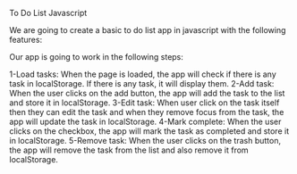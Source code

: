 To Do List Javascript

We are going to create a basic to do list app in javascript with the following features:

Our app is going to work in the following steps:

1-Load tasks: When the page is loaded, the app will check if there is any task in localStorage. If there is any task, it will display them.
2-Add task: When the user clicks on the add button, the app will add the task to the list and store it in localStorage.
3-Edit task: When user click on the task itself then they can edit the task and when they remove focus from the task, the app will update the task in localStorage.
4-Mark complete: When the user clicks on the checkbox, the app will mark the task as completed and store it in localStorage.
5-Remove task: When the user clicks on the trash button, the app will remove the task from the list and also remove it from localStorage.